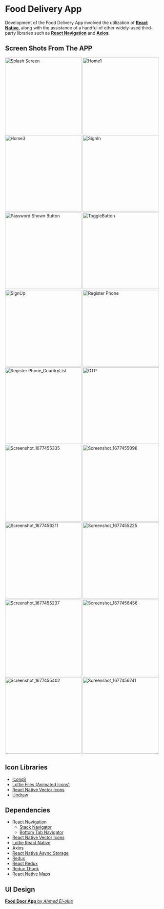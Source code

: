 # Food Delivery App
 
Development of the Food Delivery App involved the utilization of [**React Native**](https://reactnative.dev 'Cross Platform Mobile Application Development Framework'), along with the assistance of a handful of other widely-used third-party libraries such as [**React Navigation**](https://reactnavigation.org 'For Screen Navigations') and [**Axios**](https://axios-http.com 'For HTTP Requests').

## Screen Shots From The APP

<img src="https://user-images.githubusercontent.com/72196976/219984281-9416e9fb-f731-4ecf-bd9f-fb5a1041ef14.png" alt="Splash Screen" width="250" /> <img src="https://user-images.githubusercontent.com/72196976/219984311-b202c3fd-4c37-43ab-98c8-c6c8730c2895.png" alt="Home1" width="250"/> <img src="https://user-images.githubusercontent.com/72196976/219984318-e6ec8632-55d3-4365-a007-e9da18b59639.png" alt="Home3" width="250" /> <img src="https://user-images.githubusercontent.com/72196976/219984326-9fa470ec-ca24-48dd-a191-ef002d9d7a60.png" alt="SignIn"  width="250" />
<img src="https://user-images.githubusercontent.com/72196976/219985511-5e15bbaa-fd90-4acb-a6ba-edda352c936f.png" alt="Password Shown Button" style="width:250px;"> <img src="https://user-images.githubusercontent.com/72196976/219985522-46b73422-6a06-4897-b862-391a5020f1a4.png" alt="ToggleButton" style="width:250px;">
<img src="https://user-images.githubusercontent.com/72196976/219985545-e20f5253-40d6-4b00-b727-c94033335fed.png" alt="SignUp" style="width:250px;">
<img src="https://user-images.githubusercontent.com/72196976/219985567-75d7bb28-4ca3-49f1-bd84-7bc23ce3f8b7.png" alt="Register Phone" style="width:250px;">
<img src="https://user-images.githubusercontent.com/72196976/219985581-16333398-c04d-4349-9be3-b460fb6bb6e2.png" alt="Register Phone_CountryList" style="width:250px;">
<img src="https://user-images.githubusercontent.com/72196976/219985586-7da1415b-4c04-4356-8d5f-cccc9fbae6b8.png" alt="OTP" style="width:250px;">
<img src="https://user-images.githubusercontent.com/72196976/221445338-7ec7681a-ad6a-4d48-be82-42b0e5bdae69.png" alt="Screenshot_1677455335" style="width:250px;">
<img src="https://user-images.githubusercontent.com/72196976/221445385-071a581c-59d8-45f8-981a-c3a337ca2509.png" alt="Screenshot_1677455098" style="width:250px;">
<img src="https://user-images.githubusercontent.com/72196976/221445592-1ad59d0e-2240-4d32-abaf-643298d352ec.png" alt="Screenshot_1677456211" style="width:250px;">
<img src="https://user-images.githubusercontent.com/72196976/221445640-ea23b977-92b3-49df-a958-6472062b0e95.png" alt="Screenshot_1677455225" style="width:250px;">
<img src="https://user-images.githubusercontent.com/72196976/221445643-1cdb3dbc-9e55-4c7a-84d6-bb524ed4a402.png" alt="Screenshot_1677455237" style="width:250px;">
<img src="https://user-images.githubusercontent.com/72196976/221445844-95362956-fb62-421a-a13c-1789d0781889.png" alt="Screenshot_1677456456" style="width:250px;">
<img src="https://user-images.githubusercontent.com/72196976/221446324-924851a0-24c5-4c8f-b4b9-0f3f935042c9.png" alt="Screenshot_1677455402" style="width:250px;">
<img src="https://user-images.githubusercontent.com/72196976/221446180-49e362bb-ab20-4ff7-a7db-8056aaca2225.png" alt="Screenshot_1677456741" style="width:250px;">


## Icon Libraries

- [Icons8](https://icons8.com 'For Icons')
- [Lottie Files (Animated Icons)](https://lottiefiles.com 'For Animated Icons')
- [React Native Vector Icons](https://github.com/oblador/react-native-vector-icons 'For Icons')
- [Undraw](https://undraw.co 'For illustrations')

## Dependencies

- [React Navigation](https://reactnavigation.org 'For Screen Navigations')
  - [Stack Navigator](https://reactnavigation.org/docs/stack-navigator 'Stack Navigator')
  - [Bottom Tab Navigator](https://reactnavigation.org/docs/bottom-tab-navigator 'Bottom Tab Navigator')
- [React Native Vector Icons](https://github.com/oblador/react-native-vector-icons 'Popular React Native Icon Library')
- [Lottie React Native](https://github.com/lottie-react-native/lottie-react-native 'For Animated Icons')
- [Axios](https://axios-http.com 'For HTTP Requests')
- [React Native Async Storage](https://react-native-async-storage.github.io/async-storage 'For Local Storage')
- [Redux](https://redux.js.org 'For State Management')
- [React Redux](https://react-redux.js.org 'For State Management in React')
- [Redux Thunk](https://github.com/reduxjs/redux-thunk 'Redux Thunk for Async State Management')
- [React Native Maps](https://github.com/react-native-maps/react-native-maps 'For Maps')

## UI Design
[**Food Door App** by *Ahmed El-okle*](https://www.behance.net/gallery/104564545/Food-Door-app?tracking_source=search_projects_recommended%7Cfood%20delivery%20mobile%20app)
